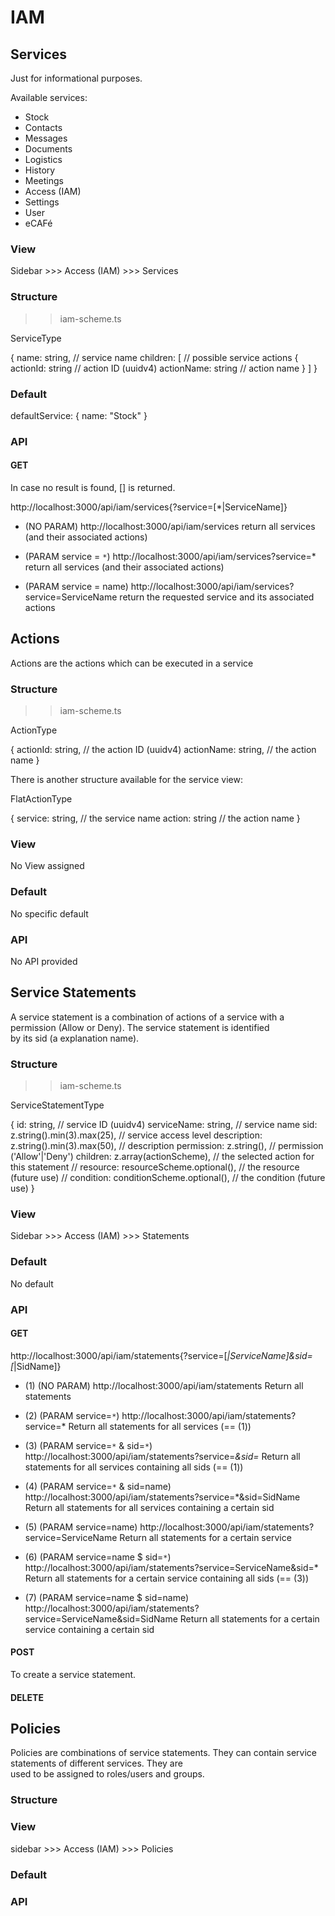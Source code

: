 # IAM

## Services

Just for informational purposes.

Available services:

- Stock
- Contacts
- Messages
- Documents
- Logistics
- History
- Meetings
- Access (IAM)
- Settings
- User
- eCAFé

### View

Sidebar >>> Access (IAM) >>> Services

### Structure

>> iam-scheme.ts

ServiceType

{
    name: string,                   // service name
    children: [                     // possible service actions
        {
            actionId: string        // action ID (uuidv4)
            actionName: string      // action name
        }
    ]
}

### Default

defaultService: { name: "Stock" } 

### API

#### GET

In case no result is found, [] is returned.

http://localhost:3000/api/iam/services{?service=[*|ServiceName]}

* (NO PARAM) http://localhost:3000/api/iam/services
    return all services (and their associated actions)

* (PARAM service  = `*`) http://localhost:3000/api/iam/services?service=*
    return all services (and their associated actions)

* (PARAM service  = name) http://localhost:3000/api/iam/services?service=ServiceName
    return the requested service and its associated actions

## Actions

Actions are the actions which can be executed in a service

### Structure

>> iam-scheme.ts

ActionType

{
    actionId: string,       // the action ID (uuidv4)
    actionName: string,     // the action name
}

There is another structure available for the service view:

FlatActionType

{
    service: string,        // the service name
    action: string          // the action name
}

### View

No View assigned

### Default

No specific default

### API

No API provided

## Service Statements

A service statement is a combination of actions of a service with a permission (Allow or Deny). The service statement is identified  
by its sid (a explanation name).

### Structure

>> iam-scheme.ts

ServiceStatementType

{
     id: string,                                // service ID (uuidv4)
     serviceName: string,                       // service name 
     sid: z.string().min(3).max(25),            // service access level
     description: z.string().min(3).max(50),    // description
     permission: z.string(),                    // permission ('Allow'|'Deny')
     children: z.array(actionScheme),           // the selected action for this statement
//     resource: resourceScheme.optional(),     // the resource (future use)
//     condition: conditionScheme.optional(),   // the condition (future use)
}

### View

Sidebar >>> Access (IAM) >>> Statements

### Default

No default

### API

#### GET

http://localhost:3000/api/iam/statements{?service=[*|ServiceName]&sid=[*|SidName]}

* (1) (NO PARAM) http://localhost:3000/api/iam/statements
    Return all statements

* (2) (PARAM service=`*`) http://localhost:3000/api/iam/statements?service=*
    Return all statements for all services
    (== (1))

* (3) (PARAM service=`*` & sid=`*`) http://localhost:3000/api/iam/statements?service=*&sid=*
    Return all statements for all services containing all sids
    (== (1))

* (4) (PARAM service=`*` & sid=name) http://localhost:3000/api/iam/statements?service=*&sid=SidName
    Return all statements for all services containing a certain sid

* (5) (PARAM service=name) http://localhost:3000/api/iam/statements?service=ServiceName
    Return all statements for a certain service

* (6) (PARAM service=name $ sid=`*`) http://localhost:3000/api/iam/statements?service=ServiceName&sid=*
    Return all statements for a certain service containing all sids
    (== (3))

* (7) (PARAM service=name $ sid=name) http://localhost:3000/api/iam/statements?service=ServiceName&sid=SidName
    Return all statements for a certain service containing a certain sid

#### POST

To create a service statement.

#### DELETE

## Policies

Policies are combinations of service statements. They can contain service statements of different services. They are  
used to be assigned to roles/users and groups.

### Structure

### View

sidebar >>> Access (IAM) >>> Policies

### Default

### API
